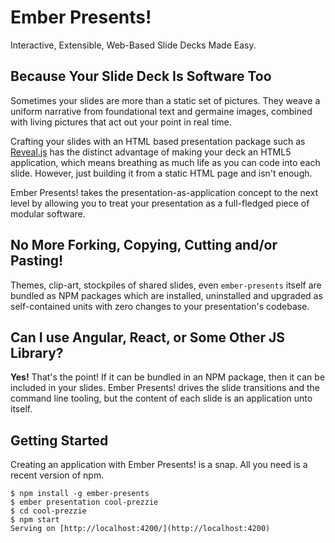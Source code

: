 # Ember Presents!

Interactive, Extensible, Web-Based Slide Decks Made Easy.

## Because Your Slide Deck Is Software Too

Sometimes your slides are more than a static set of
pictures. They weave a uniform narrative from foundational text and
germaine images, combined with living pictures that act out your point
in real time.

Crafting your slides with an HTML based presentation package such as
[Reveal.js][1] has the distinct advantage of making your deck an
HTML5 application, which means breathing as much life as you can code
into each slide. However, just building it from a static HTML page
and isn't enough.

Ember Presents! takes the presentation-as-application concept to the
next level by allowing you to treat your presentation as a
full-fledged piece of modular software.

## No More Forking, Copying, Cutting and/or Pasting!

Themes, clip-art, stockpiles of shared slides, even `ember-presents`
itself are bundled as NPM packages which are installed, uninstalled
and upgraded as self-contained units with zero changes to
your presentation's codebase.

## Can I use Angular, React, or Some Other JS Library?

__Yes!__ That's the point! If it can be bundled in an NPM package, then it
can be included in your slides. Ember Presents! drives the slide
transitions and the command line tooling, but the content of each
slide is an application unto itself.

## Getting Started

Creating an application with Ember Presents! is a snap. All you need
is a recent version of npm.

```
$ npm install -g ember-presents
$ ember presentation cool-prezzie
$ cd cool-prezzie
$ npm start
Serving on [http://localhost:4200/](http://localhost:4200)
```



[1]: http://slide.es
